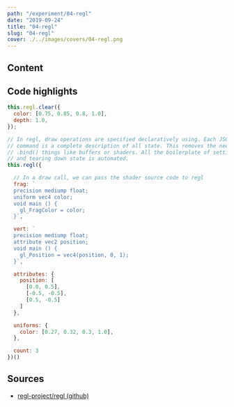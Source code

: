 ```yaml
---
path: "/experiment/04-regl"
date: "2019-09-24"
title: "04-regl"
slug: "04-regl"
cover: ./../images/covers/04-regl.png
---
```


## Content 

## Code highlights

```js
this.regl.clear({
  color: [0.75, 0.85, 0.8, 1.0],
  depth: 1.0,
});
```

```js
// In regl, draw operations are specified declaratively using. Each JSON
// command is a complete description of all state. This removes the need to
// .bind() things like buffers or shaders. All the boilerplate of setting up
// and tearing down state is automated.
this.regl({

  // In a draw call, we can pass the shader source code to regl
  frag: `
  precision mediump float;
  uniform vec4 color;
  void main () {
    gl_FragColor = color;
  }`,

  vert: `
  precision mediump float;
  attribute vec2 position;
  void main () {
    gl_Position = vec4(position, 0, 1);
  }`,

  attributes: {
    position: [
      [0.0, 0.5],
      [-0.5, -0.5],
      [0.5, -0.5]
    ]
  },

  uniforms: {
    color: [0.27, 0.32, 0.3, 1.0],
  },

  count: 3
})()
```

## Sources

- <a href="https://github.com/regl-project/regl" target="_blank">regl-project/regl (github)</a>
